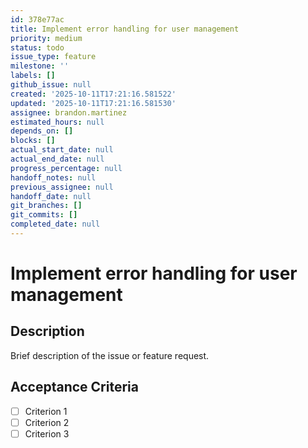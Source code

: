 ```yaml
---
id: 378e77ac
title: Implement error handling for user management
priority: medium
status: todo
issue_type: feature
milestone: ''
labels: []
github_issue: null
created: '2025-10-11T17:21:16.581522'
updated: '2025-10-11T17:21:16.581530'
assignee: brandon.martinez
estimated_hours: null
depends_on: []
blocks: []
actual_start_date: null
actual_end_date: null
progress_percentage: null
handoff_notes: null
previous_assignee: null
handoff_date: null
git_branches: []
git_commits: []
completed_date: null
---
```


# Implement error handling for user management

## Description

Brief description of the issue or feature request.

## Acceptance Criteria

- [ ] Criterion 1
- [ ] Criterion 2
- [ ] Criterion 3